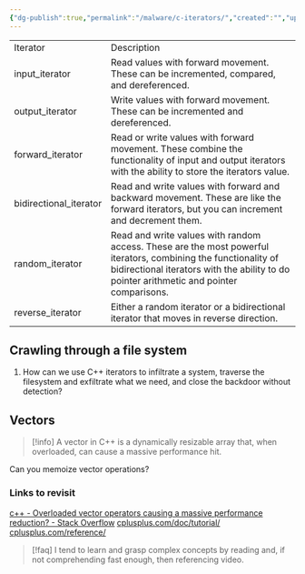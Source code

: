 ```yaml
---
{"dg-publish":true,"permalink":"/malware/c-iterators/","created":"","updated":""}
---
```


|                         |                                                                                                                                                                                                            |
| ----------------------- | ---------------------------------------------------------------------------------------------------------------------------------------------------------------------------------------------------------- |
| Iterator                | Description                                                                                                                                                                                                |
| input_iterator          | Read values with forward movement. These can be incremented, compared, and dereferenced.                                                                                                                   |
| output_iterator         | Write values with forward movement. These can be incremented and dereferenced.                                                                                                                             |
| forward_iterator        | Read or write values with forward movement. These combine the functionality of input and output iterators with the ability to store the iterators value.                                                   |
| bidirectional_iterator | Read and write values with forward and backward movement. These are like the forward iterators, but you can increment and decrement them.                                                                  |
| random_iterator         | Read and write values with random access. These are the most powerful iterators, combining the functionality of bidirectional iterators with the ability to do pointer arithmetic and pointer comparisons. |
| reverse_iterator        | Either a random iterator or a bidirectional iterator that moves in reverse direction.                                                                                                                      |


## Crawling through a file system

1. How can we use C++ iterators to infiltrate a system, traverse the filesystem and exfiltrate what we need, and close the backdoor without detection?


## Vectors

> [!info] 
> A vector in C++ is a dynamically resizable array that, when overloaded, can cause a massive performance hit.
> 

Can you memoize vector operations?

### Links to revisit

[c++ - Overloaded vector operators causing a massive performance reduction? - Stack Overflow](https://stackoverflow.com/questions/46656337/overloaded-vector-operators-causing-a-massive-performance-reduction)
[cplusplus.com/doc/tutorial/](https://cplusplus.com/doc/tutorial/)
[cplusplus.com/reference/](https://cplusplus.com/reference/)


> [!faq] 
> I tend to learn and grasp complex concepts by reading and, if not comprehending fast enough, then referencing video.
> 

